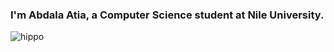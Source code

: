 ### I'm Abdala Atia, a Computer Science student at Nile University.


![hippo]([https://media3.giphy.com/media/aUovxH8Vf9qDu/giphy.gif](https://cdn.pixabay.com/animation/2024/05/16/21/45/21-45-34-3_512.gif))
